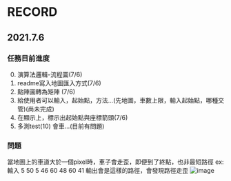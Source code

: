 # RECORD
## 2021.7.6
### 任務目前進度
0. 演算法邏輯-流程圖(7/6)
2. readme寫入地圖匯入方式(7/6)
3. 點陣圖轉為矩陣 (7/6)
4. 給使用者可以輸入，起始點，方法...(先地圖，車數上限，輸入起始點，哪種交管)(尚未完成)
5. 在顯示上，標示出起始點與座標箭頭(7/6)
6. 多測test(10) 會車...(目前有問題)

### 問題
當地圖上的車道大於一個pixel時，車子會走歪，即便到了終點，也非最短路徑
ex:輸入
5
50
5
46
60
48
60
41
輸出會是這樣的路徑，會發現路徑走歪
![image](https://user-images.githubusercontent.com/38370262/124549787-3f97b400-de62-11eb-8bf9-16052af743ce.png)

